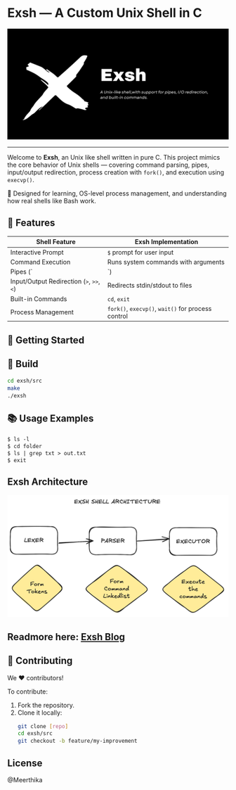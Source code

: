 # **Exsh — A Custom Unix Shell in C**

![Alt Text](exsh.png)

---


Welcome to **Exsh**, an Unix like shell written in pure C. This project mimics the core behavior of Unix shells — covering command parsing, pipes, input/output redirection, process creation with `fork()`, and execution using `execvp()`.

🔬 Designed for learning, OS-level process management, and understanding how real shells like Bash work.


## 🌟 Features

| Shell Feature                 | Exsh Implementation                                  |
|-------------------------------|-----------------------------------------------------|
| Interactive Prompt            | `$` prompt for user input                           |
| Command Execution             | Runs system commands with arguments                 |
| Pipes (`|`)                   | Connects output of one command to input of another |
| Input/Output Redirection (`>`, `>>`, `<`) | Redirects stdin/stdout to files           |
| Built-in Commands             | `cd`, `exit`                                        |
| Process Management            | `fork()`, `execvp()`, `wait()` for process control |

## 🚀 Getting Started

## 🔧 Build

```bash
cd exsh/src
make
./exsh
```
## 📚 Usage Examples
```
$ ls -l
$ cd folder
$ ls | grep txt > out.txt
$ exit
```

## Exsh Architecture

![Alt Text](arch.png)


## Readmore here: [Exsh Blog](https://medium.com/@meerthika/building-a-shell-in-c-understanding-fork-pipes-and-file-descriptors-fc030ca7549d)

## 🤝 Contributing

We ❤️ contributors!

To contribute:

1. Fork the repository.
2. Clone it locally:
   ```bash
   git clone [repo]
   cd exsh/src
   git checkout -b feature/my-improvement
   ```
## License
@Meerthika



